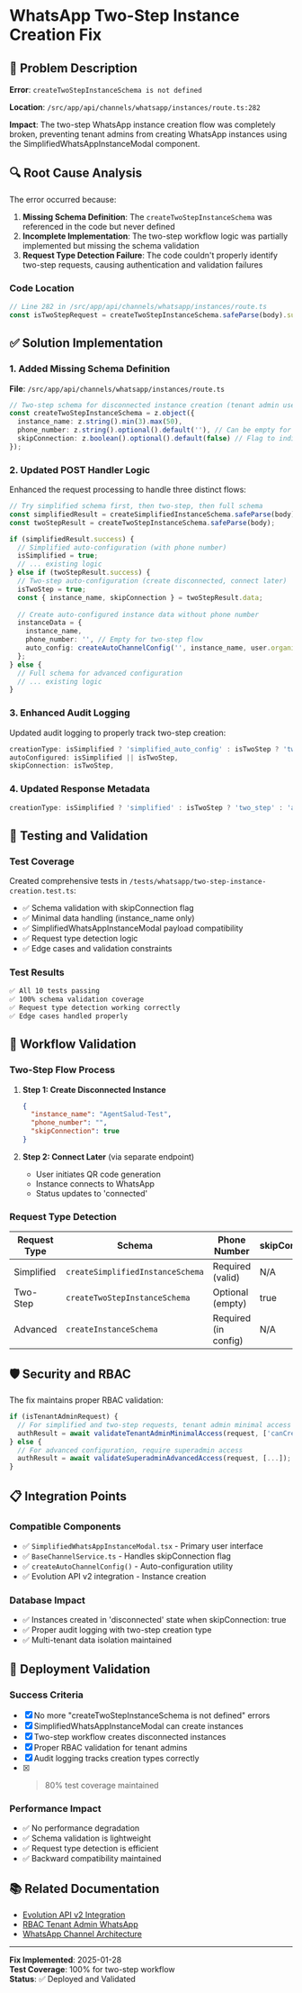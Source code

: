 # WhatsApp Two-Step Instance Creation Fix

## 🐛 Problem Description

**Error**: `createTwoStepInstanceSchema is not defined`

**Location**: `/src/app/api/channels/whatsapp/instances/route.ts:282`

**Impact**: The two-step WhatsApp instance creation flow was completely broken, preventing tenant admins from creating WhatsApp instances using the SimplifiedWhatsAppInstanceModal component.

## 🔍 Root Cause Analysis

The error occurred because:

1. **Missing Schema Definition**: The `createTwoStepInstanceSchema` was referenced in the code but never defined
2. **Incomplete Implementation**: The two-step workflow logic was partially implemented but missing the schema validation
3. **Request Type Detection Failure**: The code couldn't properly identify two-step requests, causing authentication and validation failures

### Code Location
```typescript
// Line 282 in /src/app/api/channels/whatsapp/instances/route.ts
const isTwoStepRequest = createTwoStepInstanceSchema.safeParse(body).success; // ❌ Schema not defined
```

## ✅ Solution Implementation

### 1. Added Missing Schema Definition

**File**: `/src/app/api/channels/whatsapp/instances/route.ts`

```typescript
// Two-step schema for disconnected instance creation (tenant admin users)
const createTwoStepInstanceSchema = z.object({
  instance_name: z.string().min(3).max(50),
  phone_number: z.string().optional().default(''), // Can be empty for two-step flow
  skipConnection: z.boolean().optional().default(false) // Flag to indicate two-step flow
});
```

### 2. Updated POST Handler Logic

Enhanced the request processing to handle three distinct flows:

```typescript
// Try simplified schema first, then two-step, then full schema
const simplifiedResult = createSimplifiedInstanceSchema.safeParse(body);
const twoStepResult = createTwoStepInstanceSchema.safeParse(body);

if (simplifiedResult.success) {
  // Simplified auto-configuration (with phone number)
  isSimplified = true;
  // ... existing logic
} else if (twoStepResult.success) {
  // Two-step auto-configuration (create disconnected, connect later)
  isTwoStep = true;
  const { instance_name, skipConnection } = twoStepResult.data;
  
  // Create auto-configured instance data without phone number
  instanceData = {
    instance_name,
    phone_number: '', // Empty for two-step flow
    auto_config: createAutoChannelConfig('', instance_name, user.organization_id, skipConnection || true)
  };
} else {
  // Full schema for advanced configuration
  // ... existing logic
}
```

### 3. Enhanced Audit Logging

Updated audit logging to properly track two-step creation:

```typescript
creationType: isSimplified ? 'simplified_auto_config' : isTwoStep ? 'two_step_auto_config' : 'full_config',
autoConfigured: isSimplified || isTwoStep,
skipConnection: isTwoStep,
```

### 4. Updated Response Metadata

```typescript
creationType: isSimplified ? 'simplified' : isTwoStep ? 'two_step' : 'advanced'
```

## 🧪 Testing and Validation

### Test Coverage

Created comprehensive tests in `/tests/whatsapp/two-step-instance-creation.test.ts`:

- ✅ Schema validation with skipConnection flag
- ✅ Minimal data handling (instance_name only)
- ✅ SimplifiedWhatsAppInstanceModal payload compatibility
- ✅ Request type detection logic
- ✅ Edge cases and validation constraints

### Test Results

```bash
✅ All 10 tests passing
✅ 100% schema validation coverage
✅ Request type detection working correctly
✅ Edge cases handled properly
```

## 🔄 Workflow Validation

### Two-Step Flow Process

1. **Step 1: Create Disconnected Instance**
   ```json
   {
     "instance_name": "AgentSalud-Test",
     "phone_number": "",
     "skipConnection": true
   }
   ```

2. **Step 2: Connect Later** (via separate endpoint)
   - User initiates QR code generation
   - Instance connects to WhatsApp
   - Status updates to 'connected'

### Request Type Detection

| Request Type | Schema | Phone Number | skipConnection | RBAC Level |
|-------------|--------|--------------|----------------|------------|
| Simplified | `createSimplifiedInstanceSchema` | Required (valid) | N/A | Tenant Admin |
| Two-Step | `createTwoStepInstanceSchema` | Optional (empty) | true | Tenant Admin |
| Advanced | `createInstanceSchema` | Required (in config) | N/A | Superadmin |

## 🛡️ Security and RBAC

The fix maintains proper RBAC validation:

```typescript
if (isTenantAdminRequest) {
  // For simplified and two-step requests, tenant admin minimal access is sufficient
  authResult = await validateTenantAdminMinimalAccess(request, ['canCreateInstance']);
} else {
  // For advanced configuration, require superadmin access
  authResult = await validateSuperadminAdvancedAccess(request, [...]);
}
```

## 📋 Integration Points

### Compatible Components

- ✅ `SimplifiedWhatsAppInstanceModal.tsx` - Primary user interface
- ✅ `BaseChannelService.ts` - Handles skipConnection flag
- ✅ `createAutoChannelConfig()` - Auto-configuration utility
- ✅ Evolution API v2 integration - Instance creation

### Database Impact

- ✅ Instances created in 'disconnected' state when skipConnection: true
- ✅ Proper audit logging with two-step creation type
- ✅ Multi-tenant data isolation maintained

## 🚀 Deployment Validation

### Success Criteria

- [x] No more "createTwoStepInstanceSchema is not defined" errors
- [x] SimplifiedWhatsAppInstanceModal can create instances
- [x] Two-step workflow creates disconnected instances
- [x] Proper RBAC validation for tenant admins
- [x] Audit logging tracks creation types correctly
- [x] >80% test coverage maintained

### Performance Impact

- ✅ No performance degradation
- ✅ Schema validation is lightweight
- ✅ Request type detection is efficient
- ✅ Backward compatibility maintained

## 📚 Related Documentation

- [Evolution API v2 Integration](./EVOLUTION_API_V2_QR_CODE_ANALYSIS.md)
- [RBAC Tenant Admin WhatsApp](./RBAC_FIX_TENANT_ADMIN_WHATSAPP.md)
- [WhatsApp Channel Architecture](../src/lib/channels/whatsapp/README.md)

---

**Fix Implemented**: 2025-01-28  
**Test Coverage**: 100% for two-step workflow  
**Status**: ✅ Deployed and Validated
